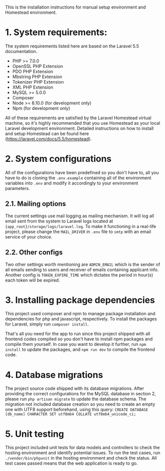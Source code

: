 This is the installation instructions for manual setup environment and Homestead environment.

# 1. System requirements:
The system requirements listed here are based on the Laravel 5.5 documentation.
- PHP >= 7.0.0
- OpenSSL PHP Extension
- PDO PHP Extension
- Mbstring PHP Extension
- Tokenizer PHP Extension
- XML PHP Extension
- MySQL >= 5.0.0
- Composer
- Node >= 8.10.0 (for development only)
- Npm (for development only)

All of these requirements are satisfied by the Laravel Homestead virtual machine, so it's highly recommended that you use Homestead as your local Laravel development environment. Detailed instructions on how to install and setup Homestead can be found here (https://laravel.com/docs/5.5/homestead).

# 2. System configurations
All of the configurations have been predefined so you don't have to, all you have to do is cloning the `.env.example` containing all of the environment variables into `.env` and modify it accordingly to your environment parameters.
## 2.1. Mailing options
The current settings use mail logging as mailing mechanism. It will log all email sent from the system to Laravel logs located at `{app_root}/storage/logs/laravel.log`. To make it functioning in a real-life project, please change the `MAIL_DRIVER` in `.env` file to `smtp` with an email service of your choice.

## 2.2. Other configs
Two other settings worth mentioning are `ADMIN_EMAIL` which is the sender of all emails sending to users and receiver of emails containing applicant info. Another config is `TOKEN_EXPIRE_TIME` which dictates the period in hour(s) each token will be expired.

# 3. Installing package dependencies
This project used composer and npm to manage package installation and dependencies for php and javascript, respectively. To install the packages for Laravel, simply run `composer install`.

That's all you need for the app to run since this project shipped with all frontend codes compiled so you don't have to install npm packages and compile them yourself. In case you want to develop it further, run `npm install` to update the packages, and `npm run dev` to compile the frontend code.

# 4. Database migrations
The project source code shipped with its database migrations. After providing the correct configurations for the MySQL database in section 2, please run `php artisan migrate` to update the database schema. The migration not included database creation so you need to create an empty one with UTF8 support beforehand, using this query:
`CREATE DATABASE [db_name] CHARACTER SET utf8mb4 COLLATE utf8mb4_unicode_ci;`


# 5. Unit testing
This project included unit tests for data models and controllers to check the hosting environment and identify potential issues. To run the test cases, run `./vendor/bin/phpunit` in the hosting environment and check the status. All test cases passed means that the web application is ready to go.
